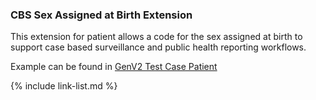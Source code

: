 ### CBS Sex Assigned at Birth Extension

This extension for patient allows a code for the sex assigned at birth to support case based surveillance and public health reporting workflows.

Example can be found in [GenV2 Test Case Patient](Patient-GenV2-TC-Patient.html)

{% include link-list.md %}